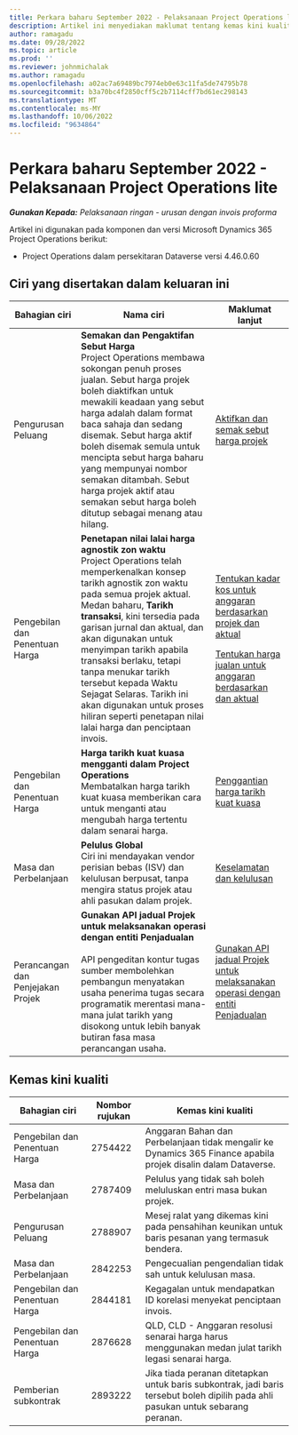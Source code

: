 ```yaml
---
title: Perkara baharu September 2022 - Pelaksanaan Project Operations lite
description: Artikel ini menyediakan maklumat tentang kemas kini kualiti yang tersedia pada bulan September 2022 keluaran pelaksanaan Microsoft Dynamics 365 Project Operations lite.
author: ramagadu
ms.date: 09/28/2022
ms.topic: article
ms.prod: ''
ms.reviewer: johnmichalak
ms.author: ramagadu
ms.openlocfilehash: a02ac7a69489bc7974eb0e63c11fa5de74795b78
ms.sourcegitcommit: b3a70bc4f2850cff5c2b7114cff7bd61ec298143
ms.translationtype: MT
ms.contentlocale: ms-MY
ms.lasthandoff: 10/06/2022
ms.locfileid: "9634864"
---
```

# <a name="whats-new-september-2022---project-operations-lite-deployment"></a>Perkara baharu September 2022 - Pelaksanaan Project Operations lite

_**Gunakan Kepada:** Pelaksanaan ringan - urusan dengan invois proforma_

Artikel ini digunakan pada komponen dan versi Microsoft Dynamics 365 Project Operations berikut:

- Project Operations dalam persekitaran Dataverse versi 4.46.0.60

## <a name="features-included-in-this-release"></a>Ciri yang disertakan dalam keluaran ini

| Bahagian ciri | Nama ciri | Maklumat lanjut |
| --- | --- | --- |
| Pengurusan Peluang | **Semakan dan Pengaktifan Sebut Harga**<br>Project Operations membawa sokongan penuh proses jualan. Sebut harga projek boleh diaktifkan untuk mewakili keadaan yang sebut harga adalah dalam format baca sahaja dan sedang disemak. Sebut harga aktif boleh disemak semula untuk mencipta sebut harga baharu yang mempunyai nombor semakan ditambah. Sebut harga projek aktif atau semakan sebut harga boleh ditutup sebagai menang atau hilang. | [Aktifkan dan semak sebut harga projek](/dynamics365/project-operations/sales/activation-and-revision) |
| Pengebilan dan Penentuan Harga | **Penetapan nilai lalai harga agnostik zon waktu**<br>Project Operations telah memperkenalkan konsep tarikh agnostik zon waktu pada semua projek aktual. Medan baharu, **Tarikh transaksi**, kini tersedia pada garisan jurnal dan aktual, dan akan digunakan untuk menyimpan tarikh apabila transaksi berlaku, tetapi tanpa menukar tarikh tersebut kepada Waktu Sejagat Selaras. Tarikh ini akan digunakan untuk proses hiliran seperti penetapan nilai lalai harga dan penciptaan invois. | <p>[Tentukan kadar kos untuk anggaran berdasarkan projek dan aktual](/dynamics365/project-operations/pro/pricing-costing/cost-price-resolution-sales)</p><p>[Tentukan harga jualan untuk anggaran berdasarkan dan aktual](/dynamics365/project-operations/pro/pricing-costing/sales-price-resolution-sales)</p> |
| Pengebilan dan Penentuan Harga | **Harga tarikh kuat kuasa mengganti dalam Project Operations**<br>Membatalkan harga tarikh kuat kuasa memberikan cara untuk menganti atau mengubah harga tertentu dalam senarai harga. | [Penggantian harga tarikh kuat kuasa](/dynamics365/project-operations/pricing-costing/dateffective_price_overrides) |
| Masa dan Perbelanjaan | **Pelulus Global**<br>Ciri ini mendayakan vendor perisian bebas (ISV) dan kelulusan berpusat, tanpa mengira status projek atau ahli pasukan dalam projek. | [Keselamatan dan kelulusan](/dynamics365/project-operations/approvals/approvals-security) |
|Perancangan dan Penjejakan Projek|**Gunakan API jadual Projek untuk melaksanakan operasi dengan entiti Penjadualan** </br> </br>API pengeditan kontur tugas sumber membolehkan pembangun menyatakan usaha penerima tugas secara programatik merentasi mana-mana julat tarikh yang disokong untuk lebih banyak butiran fasa masa perancangan usaha.|[Gunakan API jadual Projek untuk melaksanakan operasi dengan entiti Penjadualan](/dynamics365/project-operations/project-management/schedule-api-preview)|

## <a name="quality-updates"></a>Kemas kini kualiti

| Bahagian ciri | Nombor rujukan | Kemas kini kualiti |
| --- | --- | --- |
| Pengebilan dan Penentuan Harga | 2754422 | Anggaran Bahan dan Perbelanjaan tidak mengalir ke Dynamics 365 Finance apabila projek disalin dalam Dataverse. |
| Masa dan Perbelanjaan | 2787409 | Pelulus yang tidak sah boleh meluluskan entri masa bukan projek. |
| Pengurusan Peluang | 2788907 | Mesej ralat yang dikemas kini pada pensahihan keunikan untuk baris pesanan yang termasuk bendera. |
| Masa dan Perbelanjaan | 2842253 | Pengecualian pengendalian tidak sah untuk kelulusan masa. |
| Pengebilan dan Penentuan Harga | 2844181 | Kegagalan untuk mendapatkan ID korelasi menyekat penciptaan invois. |
| Pengebilan dan Penentuan Harga | 2876628 | QLD, CLD - Anggaran resolusi senarai harga harus menggunakan medan julat tarikh legasi senarai harga. |
| Pemberian subkontrak | 2893222 | Jika tiada peranan ditetapkan untuk baris subkontrak, jadi baris tersebut boleh dipilih pada ahli pasukan untuk sebarang peranan. |
